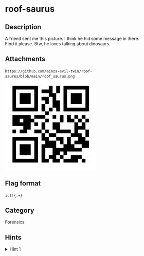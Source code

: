 # roof-saurus

## Description

A friend sent me this picture. I think he hid some message in there.  
Find it please. Btw, he loves talking about dinosaurs.

## Attachments

`https://github.com/ainzs-evil-twin/roof-saurus/blob/main/roof_saurus.png`  
![Funny Image](../roof-saurus/roof_saurus.png)

## Flag format

`ictf{.+}`

## Category

Forensics

## Hints

<details> 
    <summary>Hint 1</summary> 
    The funny picture is a QR code, no need to thank me
</details>